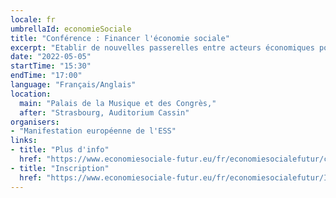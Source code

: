 ```yaml
---
locale: fr
umbrellaId: economieSociale
title: "Conférence : Financer l'économie sociale"
excerpt: "Etablir de nouvelles passerelles entre acteurs économiques pour soutenir le développement de l'économie sociale."
date: "2022-05-05"
startTime: "15:30"
endTime: "17:00"
language: "Français/Anglais"
location:
  main: "Palais de la Musique et des Congrès,"
  after: "Strasbourg, Auditorium Cassin"
organisers:
- "Manifestation européenne de l'ESS"
links:
- title: "Plus d'info"
  href: "https://www.economiesociale-futur.eu/fr/economiesocialefutur/conf2"
- title: "Inscription"
  href: "https://www.economiesociale-futur.eu/fr/economiesocialefutur/Inscription/"
---
```


